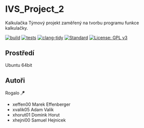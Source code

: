 # IVS_Project_2
Kalkulačka
Týmový projekt zaměřený na tvorbu programu funkce kalkulačky.


[![build](https://github.com/MEffenberger/IVS_Project_2/actions/workflows/build.yml/badge.svg)](https://github.com/MEffenberger/IVS_Project_2/actions)
[![tests](https://github.com/MEffenberger/IVS_Project_2/actions/workflows/tests.yml/badge.svg)](https://github.com/MEffenberger/IVS_Project_2/actions)
[![clang-tidy](https://github.com/MEffenberger/IVS_Project_2/actions/workflows/clang-tidy.yml/badge.svg)](https://github.com/MEffenberger/IVS_Project_2/actions)
[![Standard](https://img.shields.io/badge/c%2B%2B-11/14/17/20-blue.svg)](https://en.wikipedia.org/wiki/C%2B%2B#Standardization)
[![License: GPL v3](https://img.shields.io/badge/License-GPLv3-blue.svg)](https://www.gnu.org/licenses/gpl-3.0)

Prostředí
---------

Ubuntu 64bit

Autoři
------

Rogalo 🪁
- xeffen00 Marek Effenberger 
- xvalik05 Adam Valik 
- xhorut01 Domink Horut 
- xhejni00 Samuel Hejnicek 

